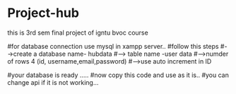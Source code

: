# Project-hub
this is 3rd sem final project of igntu bvoc course

#for database connection use mysql in xampp server..
#follow this steps
#-->create a database name- hubdata
#--> table name -user data
#-->numder of rows 4 (id, username,email,password)
#-->use auto increment in ID

#your database is ready .....
#now copy this code and use as it is..
#you can change api if it is not working...
